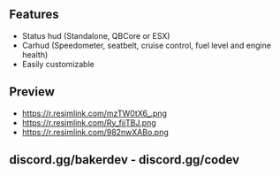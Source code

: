 
## Features

- Status hud (Standalone, QBCore or ESX)
- Carhud (Speedometer, seatbelt, cruise control, fuel level and engine health)
- Easily customizable
## Preview
- https://r.resimlink.com/mzTW0tX6_.png
- https://r.resimlink.com/Ry_fijTBJ.png
- https://r.resimlink.com/982nwXABo.png

## discord.gg/bakerdev - discord.gg/codev